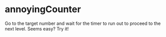 # annoyingCounter
Go to the target number and wait for the timer to run out to proceed to the next level. Seems easy? Try it!
